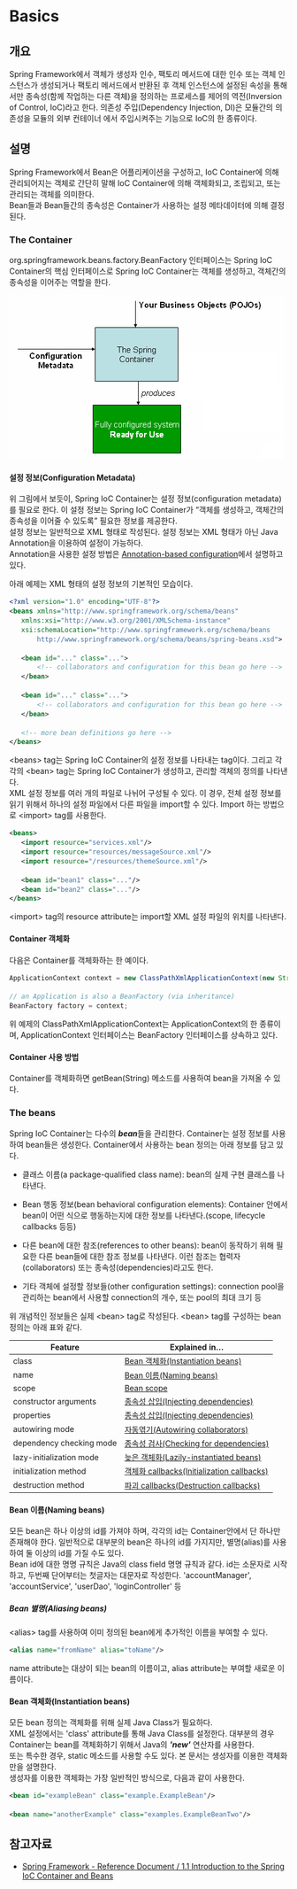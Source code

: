 # Basics

## 개요

 Spring Framework에서 객체가 생성자 인수, 팩토리 메서드에 대한 인수 또는 객체 인스턴스가 생성되거나 팩토리 메서드에서 반환된 후 객체 인스턴스에 설정된 속성을 통해서만 종속성(함께 작업하는 다른 객체)을 정의하는 프로세스를 제어의 역전(Inversion of Control, IoC)라고 한다. 의존성 주입(Dependency Injection, DI)은 모듈간의 의존성을 모듈의 외부 컨테이너 에서 주입시켜주는 기능으로 IoC의 한 종류이다.

## 설명

 Spring Framework에서 Bean은 어플리케이션을 구성하고, IoC Container에 의해 관리되어지는 객체로 간단히 말해 IoC Container에 의해 객체화되고, 조립되고, 또는 관리되는 객체를 의미한다.  
Bean들과 Bean들간의 종속성은 Container가 사용하는 설정 메타데이터에 의해 결정된다.

### The Container

 org.springframework.beans.factory.BeanFactory 인터페이스는 Spring IoC Container의 핵심 인터페이스로 Spring IoC Container는 객체를 생성하고, 객체간의 종속성을 이어주는 역할을 한다.

 ![ Spring IoC Container](./images/egovframework-rte-fdl-ioc_container-container-magic.png)

#### 설정 정보(Configuration Metadata)

 위 그림에서 보듯이, Spring IoC Container는 설정 정보(configuration metadata)를 필요로 한다. 이 설정 정보는 Spring IoC Container가 “객체를 생성하고, 객체간의 종속성을 이어줄 수 있도록” 필요한 정보를 제공한다.  
설정 정보는 일반적으로 XML 형태로 작성된다. 설정 정보는 XML 형태가 아닌 Java Annotation을 이용하여 설정이 가능하다.  
Annotation을 사용한 설정 방법은 [Annotation-based configuration](./ioc-container-annotation-based_configuration.md)에서 설명하고 있다.  

 아래 예제는 XML 형태의 설정 정보의 기본적인 모습이다.

 ```xml
<?xml version="1.0" encoding="UTF-8"?>
<beans xmlns="http://www.springframework.org/schema/beans"
    xmlns:xsi="http://www.w3.org/2001/XMLSchema-instance"
    xsi:schemaLocation="http://www.springframework.org/schema/beans
        http://www.springframework.org/schema/beans/spring-beans.xsd">
 
    <bean id="..." class="...">
        <!-- collaborators and configuration for this bean go here -->
    </bean>
 
    <bean id="..." class="...">
        <!-- collaborators and configuration for this bean go here -->
    </bean>
 
    <!-- more bean definitions go here -->
</beans>
```

 &lt;beans&gt; tag는 Spring IoC Container의 설정 정보를 나타내는 tag이다. 그리고 각각의 &lt;bean&gt; tag는 Spring IoC Container가 생성하고, 관리할 객체의 정의를 나타낸다.  
XML 설정 정보를 여러 개의 파일로 나뉘어 구성될 수 있다. 이 경우, 전체 설정 정보를 읽기 위해서 하나의 설정 파일에서 다른 파일을 import할 수 있다. Import 하는 방법으로 &lt;import&gt; tag를 사용한다.

 ```xml
<beans>
    <import resource="services.xml"/>
    <import resource="resources/messageSource.xml"/>
    <import resource="/resources/themeSource.xml"/>
 
    <bean id="bean1" class="..."/>
    <bean id="bean2" class="..."/>
</beans>
```

 &lt;import&gt; tag의 resource attribute는 import할 XML 설정 파일의 위치를 나타낸다.

#### Container 객체화

 다음은 Container를 객체화하는 한 예이다.

 ```java
ApplicationContext context = new ClassPathXmlApplicationContext(new String[] {"services.xml", "daos.xml"});
 
// an Application is also a BeanFactory (via inheritance)
BeanFactory factory = context;
```

 위 예제의 ClassPathXmlApplicationContext는 ApplicationContext의 한 종류이며, ApplicationContext 인터페이스는 BeanFactory 인터페이스를 상속하고 있다.

#### Container 사용 방법

 Container를 객체화하면 getBean(String) 메소드를 사용하여 bean을 가져올 수 있다.

### The beans

 Spring IoC Container는 다수의 ***bean***들을 관리한다. Container는 설정 정보를 사용하여 bean들은 생성한다. Container에서 사용하는 bean 정의는 아래 정보를 담고 있다.

*   클래스 이름(a package-qualified class name): bean의 실제 구현 클래스를 나타낸다.
    
*   Bean 행동 정보(bean behavioral configuration elements): Container 안에서 bean이 어떤 식으로 행동하는지에 대한 정보를 나타낸다.(scope, lifecycle callbacks 등등)
    
*   다른 bean에 대한 참조(references to other beans): bean이 동작하기 위해 필요한 다른 bean들에 대한 참조 정보를 나타낸다. 이런 참조는 협력자(collaborators) 또는 종속성(dependencies)라고도 한다.
    
*   기타 객체에 설정할 정보들(other configuration settings): connection pool을 관리하는 bean에서 사용할 connection의 개수, 또는 pool의 최대 크기 등
    

 위 개념적인 정보들은 실제 &lt;bean&gt; tag로 작성된다. &lt;bean&gt; tag를 구성하는 bean 정의는 아래 표와 같다.

| Feature | Explained in… |
| --- | --- |
| class | [Bean 객체화(Instantiation beans)](#bean-객체화instantiation-beans) |
| name | [Bean 이름(Naming beans)](#bean-이름naming-beans) |
| scope | [Bean scope](./ioc-container-bean_scope.md) |
| constructor arguments | [종속성 삽입(Injecting dependencies)](./ioc-container-dependencies.md#종속성-삽입injecting-dependencies) |
| properties | [종속성 삽입(Injecting dependencies)](./ioc-container-dependencies.md#종속성-삽입injecting-dependencies) |
| autowiring mode | [자동엮기(Autowiring collaborators)](./ioc-container-dependencies.md#자동엮기autowiring-collaborators) |
| dependency checking mode | [종속성 검사(Checking for dependencies)](./ioc-container-dependencies.md#종속성-검사checking-for-dependencies) |
| lazy-initialization mode | [늦은 객체화(Lazily-instantiated beans)](./ioc-container-dependencies.md#늦은-객체화lazily-instantiated-beans) |
| initialization method | [객체화 callbacks(Initialization callbacks)](./ioc-container-customizing_the_nature_of_a_bean.md#객체화-callbacksinitialization-callbacks) |
| destruction method | [파괴 callbacks(Destruction callbacks)](./ioc-container-customizing_the_nature_of_a_bean.md#파괴-callbacksdestruction-callbacks) |

#### Bean 이름(Naming beans)

 모든 bean은 하나 이상의 id를 가져야 하며, 각각의 id는 Container안에서 단 하나만 존재해야 한다. 일반적으로 대부분의 bean은 하나의 id를 가지지만, 별명(alias)를 사용하여 둘 이상의 id를 가질 수도 있다.  
Bean id에 대한 명명 규칙은 Java의 class field 명명 규칙과 같다. id는 소문자로 시작하고, 두번째 단어부터는 첫글자는 대문자로 작성한다. 'accountManager', 'accountService', 'userDao', 'loginController' 등

##### Bean 별명(Aliasing beans)

 &lt;alias&gt; tag를 사용하여 이미 정의된 bean에게 추가적인 이름을 부여할 수 있다.

 ```xml
<alias name="fromName" alias="toName"/>
```

 name attribute는 대상이 되는 bean의 이름이고, alias attribute는 부여할 새로운 이름이다.

#### Bean 객체화(Instantiation beans)

 모든 bean 정의는 객체화를 위해 실제 Java Class가 필요하다.  
XML 설정에서는 'class' attribute를 통해 Java Class를 설정한다. 대부분의 경우 Container는 bean를 객체화하기 위해서 Java의 ***'new'*** 연산자를 사용한다.  
또는 특수한 경우, static 메소드를 사용할 수도 있다. 본 문서는 생성자를 이용한 객체화만을 설명한다.  
생성자를 이용한 객체화는 가장 일반적인 방식으로, 다음과 같이 사용한다.

 ```xml
<bean id="exampleBean" class="example.ExampleBean"/>
 
<bean name="anotherExample" class="examples.ExampleBeanTwo"/>
```

## 참고자료

*   [Spring Framework - Reference Document / 1.1 Introduction to the Spring IoC Container and Beans](https://docs.spring.io/spring-framework/docs/5.3.27/reference/html/core.html#beans-introduction)